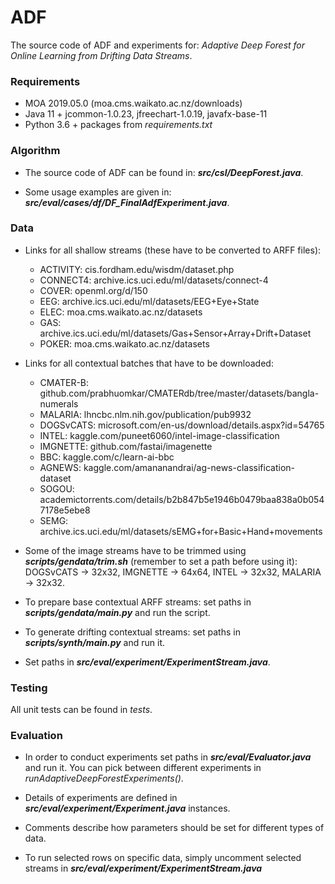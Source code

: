 # ADF
The source code of ADF and experiments for: *Adaptive Deep Forest for Online Learning from Drifting Data Streams*.

### Requirements

- MOA 2019.05.0 (moa.cms.waikato.ac.nz/downloads)
- Java 11 + jcommon-1.0.23, jfreechart-1.0.19, javafx-base-11
- Python 3.6 + packages from *requirements.txt*


### Algorithm
- The source code of ADF can be found in: ***src/csl/DeepForest.java***.

- Some usage examples are given in: ***src/eval/cases/df/DF_FinalAdfExperiment.java***.

### Data
- Links for all shallow streams (these have to be converted to ARFF files):
    - ACTIVITY: cis.fordham.edu/wisdm/dataset.php
    - CONNECT4: archive.ics.uci.edu/ml/datasets/connect-4
    - COVER: openml.org/d/150
    - EEG: archive.ics.uci.edu/ml/datasets/EEG+Eye+State
    - ELEC: moa.cms.waikato.ac.nz/datasets
    - GAS: archive.ics.uci.edu/ml/datasets/Gas+Sensor+Array+Drift+Dataset
    - POKER: moa.cms.waikato.ac.nz/datasets

- Links for all contextual batches that have to be downloaded:
    - CMATER-B: github.com/prabhuomkar/CMATERdb/tree/master/datasets/bangla-numerals
    - MALARIA: lhncbc.nlm.nih.gov/publication/pub9932
    - DOGSvCATS: microsoft.com/en-us/download/details.aspx?id=54765
    - INTEL: kaggle.com/puneet6060/intel-image-classification
    - IMGNETTE: github.com/fastai/imagenette
    - BBC: kaggle.com/c/learn-ai-bbc
    - AGNEWS: kaggle.com/amananandrai/ag-news-classification-dataset
    - SOGOU: academictorrents.com/details/b2b847b5e1946b0479baa838a0b0547178e5ebe8
    - SEMG: archive.ics.uci.edu/ml/datasets/sEMG+for+Basic+Hand+movements

- Some of the image streams have to be trimmed using ***scripts/gendata/trim.sh*** (remember to set a path before using it): DOGSvCATS -> 32x32, IMGNETTE -> 64x64, INTEL -> 32x32, MALARIA -> 32x32.

- To prepare base contextual ARFF streams: set paths in ***scripts/gendata/main.py*** and run the script.

- To generate drifting contextual streams: set paths in ***scripts/synth/main.py*** and run it.

- Set paths in ***src/eval/experiment/ExperimentStream.java***.

### Testing
All unit tests can be found in *tests*.

### Evaluation

- In order to conduct experiments set paths in ***src/eval/Evaluator.java*** and run it. You can pick between different experiments in *runAdaptiveDeepForestExperiments()*.

- Details of experiments are defined in ***src/eval/experiment/Experiment.java*** instances. 

- Comments describe how parameters should be set for different types of data. 

- To run selected rows on specific data, simply uncomment selected streams in ***src/eval/experiment/ExperimentStream.java***
